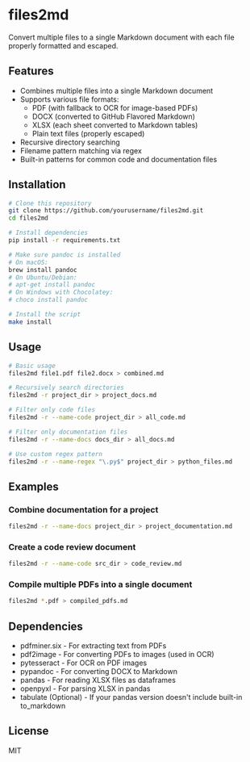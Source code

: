 # files2md

Convert multiple files to a single Markdown document with each file properly formatted and escaped.

## Features

- Combines multiple files into a single Markdown document
- Supports various file formats:
  - PDF (with fallback to OCR for image-based PDFs)
  - DOCX (converted to GitHub Flavored Markdown)
  - XLSX (each sheet converted to Markdown tables)
  - Plain text files (properly escaped)
- Recursive directory searching
- Filename pattern matching via regex
- Built-in patterns for common code and documentation files

## Installation

```bash
# Clone this repository
git clone https://github.com/yourusername/files2md.git
cd files2md

# Install dependencies
pip install -r requirements.txt

# Make sure pandoc is installed
# On macOS:
brew install pandoc
# On Ubuntu/Debian:
# apt-get install pandoc
# On Windows with Chocolatey:
# choco install pandoc

# Install the script
make install
```

## Usage

```bash
# Basic usage
files2md file1.pdf file2.docx > combined.md

# Recursively search directories
files2md -r project_dir > project_docs.md

# Filter only code files 
files2md -r --name-code project_dir > all_code.md

# Filter only documentation files
files2md -r --name-docs docs_dir > all_docs.md

# Use custom regex pattern
files2md -r --name-regex "\.py$" project_dir > python_files.md
```

## Examples

### Combine documentation for a project

```bash
files2md -r --name-docs project_dir > project_documentation.md
```

### Create a code review document

```bash
files2md -r --name-code src_dir > code_review.md
```

### Compile multiple PDFs into a single document

```bash
files2md *.pdf > compiled_pdfs.md
```

## Dependencies

- pdfminer.six - For extracting text from PDFs
- pdf2image - For converting PDFs to images (used in OCR)
- pytesseract - For OCR on PDF images
- pypandoc - For converting DOCX to Markdown
- pandas - For reading XLSX files as dataframes
- openpyxl - For parsing XLSX in pandas
- tabulate (Optional) - If your pandas version doesn't include built-in to_markdown

## License

MIT